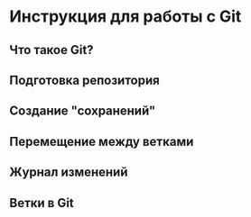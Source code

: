 # Инструкция для работы с Git

## Что такое Git?

## Подготовка репозитория

## Создание "сохранений"

## Перемещение между ветками

## Журнал изменений

## Ветки в Git
